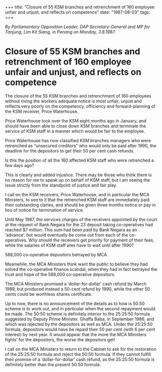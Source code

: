 +++ 
title: "Closure of 55 KSM branches and retrenchment of 160 employee unfair and unjust, and reflects on competence"
date: "1987-08-03"
tags:
+++

_By Parliamentary Opposition Leader, DAP Secretary-General and MP for Tanjung, Lim Kit Siang, in Penang on Monday, 3.8.1987:_

# Closure of 55 KSM branches and retrenchment of 160 employee unfair and unjust, and reflects on competence

The closure of the 55 KSM branches and retrenchment of 160 employees without riving the workers adequate notice is most unfair, unjust and reflects very poorly on the competency, officiency and forward-planning of the KSM receiver, Price Waterhouse.</u>

Price Waterhouse took over the KSM eight months ago in January, and should have been able to close down KSM branches and terminate the service of KSM staff in a manner which would be fair to the employee.

Price Waterhouse has now classified KSM branches managers who were retrenched as “unsecured creditors” who would only be paid after 1990, the deadline for the depositors to get their 50 per cent cash refunds.

Is this the position of all the 160 affected KSM staff who were retrenched a few days ago?

This is clearly and added injustice. There may be those who think there is no reason for me to speak up on behalf of KSM staff, but I am seeing the issue strictly from the standpoint of justice and fair play.

I call on the KSM receivers, Price Waterhouse, and in particular the MCA Ministers, to see to it that the retrenched KSM staff are immediately paid their outstanding claries, and should be given three months notice or pay in liou of notice for termination of service.

Until May 1987, the services charges of the receivers appointed by the court at the request of Bank Negara for the 23 deposit taking co-operatives had reached $7 million. This sum had been paid by Bank Negara as an ‘advance’, but would eventually be come out from each of the co-operatives. Why should the receivers get priority for payment of their fees, while the salaries of KSM staff arex have to wait until after 1990?

588,000 co-operative depositors betrayed by MCA

Meanwhile, the MCA Ministers think want the public to believe they had solved the co-operative finance scandal, when they had in fact betrayed the trust and hope of the 588,000 co-operative depositors.

The MCA Ministers promised a ‘dollar-for-dollar’ cash refund by March 1989, but produced instead a 50-cent refund by 1990, while the other 50 cents could be worthless shares certificate.

Up to now, there is no announcement of the details as to how is 50:50 scheme is to work out, and in particular when the second repayment would be made. The 50:50 scheme is definitely interior to the 25:25:50 formula suggested by Deputy Prime Minister. Ghaffa Baba, in September 1986, and which was rejected by the depositors as well as MCA. Under the 25:25:50 formula, depositors would have be repaid their 50 per cent (with 6 per cent interest) by next year. It would appear that the more the MCA Ministers fights’ for the depositors, the worse the depositors get!

I call on the MCA Ministers to return to the Cabinet to ask for the restoration of the 25:25:50 formula and reject the 50:50 formula. If they cannot fulfill their promise of a ‘dollar-for-dollar’ cash refund, as the 25:25:50 formula is definitely better than the present 50:50 formula.
 
